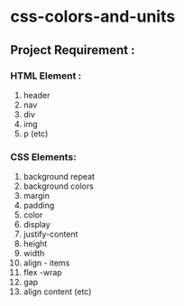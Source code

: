 # css-colors-and-units

## Project Requirement :

### HTML Element :

1. header 
2. nav
3.  div
4. img
5. p (etc)

### CSS Elements:

1. background repeat 
2. background colors
3. margin 
4. padding
5. color
6. display
7. justify-content
8. height 
9. width
10. align - items
11. flex -wrap
12. gap
13. align content (etc)